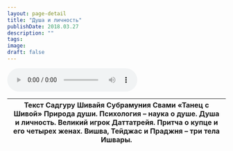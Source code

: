 ```yaml
---
layout: page-detail
title: "Душа и личность"
publishDate: 2018.03.27
description: ""
tags:
image:
draft: false
---
```


<audio title="2018.03.27 - Душа и личность.mp3" src="/upload/iblock/f00/f009ed08e2dc5538255891ee7d2a5a55.mp3" controls=""></audio>

| Текст Садгуру Шивайя Субрамуния Свами «Танец с Шивой» Природа души. Психология – наука о душе. Душа и личность. Великий игрок Даттатрейя. Притча о купце и его четырех женах. Вишва, Тейджас и Праджня – три тела Ишвары. |
| ------------------------------------------------------------------------------------------------------------------------------------------------------------------------------------------------------------------------- |

  
